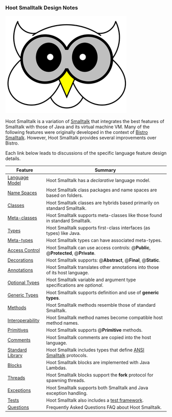 ### Hoot Smalltalk Design Notes

![Hoot Owl][logo]

Hoot Smalltalk is a variation of [Smalltalk][smalltalk] that integrates the best features of Smalltalk
with those of Java and its virtual machine VM.
Many of the following features were originally developed in the context of [Bistro Smalltalk][bistro].
However, Hoot Smalltalk provides several improvements over Bistro.

Each link below leads to discussions of the specific language feature design details.

| **Feature** | **Summary** |
| ----------- | ----------- |
| [Language Model][model]    | Hoot Smalltalk has a _declarative_ language model. |
| [Name Spaces][spaces]      | Hoot Smalltalk class packages and name spaces are based on folders. |
| [Classes][classes]         | Hoot Smalltalk classes are hybrids based primarily on standard Smalltalk. |
| [Meta-classes][classes]    | Hoot Smalltalk supports meta-classes like those found in standard Smalltalk. |
| [Types][types]             | Hoot Smalltalk supports first-class interfaces (as types) like Java. |
| [Meta-types][types]        | Hoot Smalltalk types can have associated meta-types. |
| [Access Control][access]   | Hoot Smalltalk can use access controls: @**Public**, @**Protected**, @**Private**. |
| [Decorations][decor]       | Hoot Smalltalk supports: @**Abstract**, @**Final**,   @**Static**. |
| [Annotations][notes]       | Hoot Smalltalk translates other annotations into those of its host language. |
| [Optional Types][optional] | Hoot Smalltalk variable and argument type specifications are _optional_. |
| [Generic Types][generics]  | Hoot Smalltalk supports definition and use of **generic types**. |
| [Methods][methods]         | Hoot Smalltalk methods resemble those of standard Smalltalk. |
| [Interoperability][xop]    | Hoot Smalltalk method names become compatible host method names. |
| [Primitives][prims]        | Hoot Smalltalk supports @**Primitive** methods. |
| [Comments][comments]       | Hoot Smalltalk comments are copied into the host language. |
| [Standard Library][lib]    | Hoot Smalltalk includes types that define [ANSI Smalltalk][st-ansi] protocols. |
| [Blocks][blocks]           | Hoot Smalltalk blocks are implemented with Java Lambdas. |
| [Threads][threads]         | Hoot Smalltalk blocks support the **fork** protocol for spawning threads. |
| [Exceptions][except]       | Hoot Smalltalk supports both Smalltalk and Java exception handling. |
| [Tests][tests]             | Hoot Smalltalk also includes a [test framework][tests]. |
| [Questions][faq]           | Frequently Asked Questions FAQ about Hoot Smalltalk. |

[logo]: hoot-owl.svg "Hoot Owl"

[bistro]: https://bitbucket.org/nik_boyd/bistro-smalltalk/ "Bistro"
[smalltalk]: https://en.wikipedia.org/wiki/Smalltalk "Smalltalk"
[st-ansi]: https://web.archive.org/web/20060216073334/http://www.smalltalk.org/versions/ANSIStandardSmalltalk.html

[model]: model.md#language-model "Language Model"
[spaces]: libs.md#name-spaces "Name Spaces"
[classes]: libs.md#classes-and-metaclasses "Classes"
[types]: libs.md#types-and-metatypes "Types"
[access]: notes.md#access-controls "Access Controls"
[notes]: notes.md#annotations "Annotations"
[decor]: notes.md#decorations "Decorations"
[optional]: notes.md#optional-types "Optional Types"
[generics]: notes.md#generic-types "Generics"
[methods]: methods.md#methods "Methods"
[comments]: methods.md#comments "Comments"
[xop]: methods.md#interoperability "Interoperability"
[prims]: methods.md#primitive-methods "Primitives"
[blocks]: blocks.md#blocks "Blocks"
[except]: exceptions.md#exceptions "Exceptions"
[faq]: faq.md#frequently-asked-questions "Questions"
[usage]: usage.md#hoot-compiler-usage "Usage"
[threads]: blocks.md#threads "Threads"
[tests]: tests.md#test-framework "Tests"
[hoot-dotnet]: dotnet.md#running-hoot-smalltalk-on-net "Dot Net"
[lib]: ../libs-smalltalk/README.md#hoot-smalltalk-type-library
